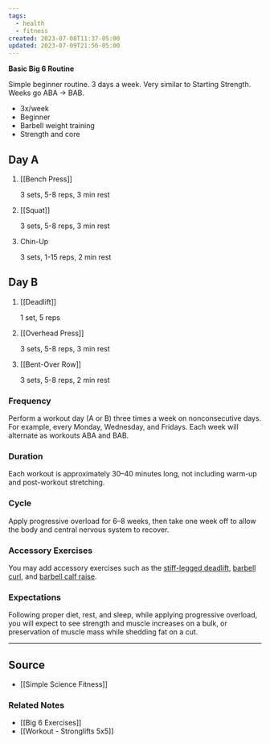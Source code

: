 ```yaml
---
tags:
  - health
  - fitness
created: 2023-07-08T11:37-05:00
updated: 2023-07-09T21:56-05:00
---
```

**Basic Big 6 Routine**

Simple beginner routine. 3 days a week. Very similar to Starting Strength. Weeks go ABA → BAB.

- 3x/week
- Beginner
- Barbell weight training
- Strength and core

## Day A

1. [[Bench Press]] 
    
    3 sets, 5-8 reps, 3 min rest
    
2. [[Squat]] 
    
    3 sets, 5-8 reps, 3 min rest
    
3. Chin-Up
    
    3 sets, 1-15 reps, 2 min rest
    

## Day B

1. [[Deadlift]] 
    
    1 set, 5 reps
    
2. [[Overhead Press]] 
    
    3 sets, 5-8 reps, 3 min rest
    
3. [[Bent-Over Row]] 
    
    3 sets, 5-8 reps, 2 min rest
    

### Frequency

Perform a workout day (A or B) three times a week on nonconsecutive days. For example, every Monday, Wednesday, and Fridays. Each week will alternate as workouts ABA and BAB.

### Duration

Each workout is approximately 30–40 minutes long, not including warm-up and post-workout stretching.

### Cycle

Apply progressive overload for 6–8 weeks, then take one week off to allow the body and central nervous system to recover.

### Accessory Exercises

You may add accessory exercises such as the [stiff-legged deadlift](http://www.exrx.net/WeightExercises/ErectorSpinae/BBStiffLegDeadlift.html), [barbell curl](http://www.exrx.net/WeightExercises/Biceps/BBCurl.html), and [barbell calf raise](http://www.exrx.net/WeightExercises/Gastrocnemius/BBStandingCalfRaise.html).

### Expectations

Following proper diet, rest, and sleep, while applying progressive overload, you will expect to see strength and muscle increases on a bulk, or preservation of muscle mass while shedding fat on a cut.

---

## Source
- [[Simple Science Fitness]]

### Related Notes
- [[Big 6 Exercises]]
- [[Workout - Stronglifts 5x5]]